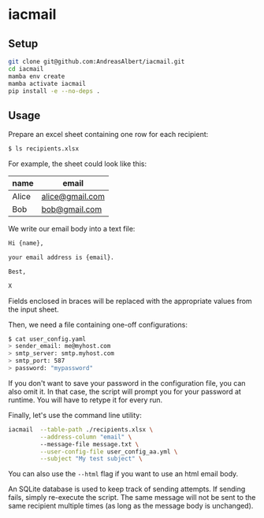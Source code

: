 # iacmail

## Setup

```bash
git clone git@github.com:AndreasAlbert/iacmail.git
cd iacmail
mamba env create
mamba activate iacmail
pip install -e --no-deps .
```

## Usage


Prepare an excel sheet containing one row for each recipient:

```bash
$ ls recipients.xlsx
```

For example, the sheet could look like this:

| name  | email           |
| ----- | --------------- |
| Alice | alice@gmail.com |
| Bob   | bob@gmail.com   |

We write our email body into a text file:

```bash
Hi {name},

your email address is {email}.

Best,

X
```

Fields enclosed in braces will be replaced with the appropriate values from the input sheet.

Then, we need a file containing one-off configurations:

```bash
$ cat user_config.yaml
> sender_email: me@myhost.com
> smtp_server: smtp.myhost.com
> smtp_port: 587
> password: "mypassword"
```

If you don't want to save your password in the configuration file, you can also omit it. In that case, the script will prompt you for your password at runtime. You will have to retype it for every run.

Finally, let's use the command line utility:

```bash
iacmail  --table-path ./recipients.xlsx \
         --address-column "email" \ 
         --message-file message.txt \
         --user-config-file user_config_aa.yml \
         --subject "My test subject" \
```

You can also use the `--html` flag if you want to use an html email body.

An SQLite database is used to keep track of sending attempts. If sending fails, simply re-execute the script. The same message will not be sent to the same recipient multiple times (as long as the message body is unchanged).

